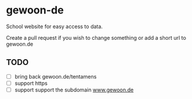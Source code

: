 # gewoon-de
School website for easy access to data.

Create a pull request if you wish to change something or add a short url to gewoon.de

## TODO
- [ ] bring back gewoon.de/tentamens
- [ ] support https
- [ ] support support the subdomain www.gewoon.de
